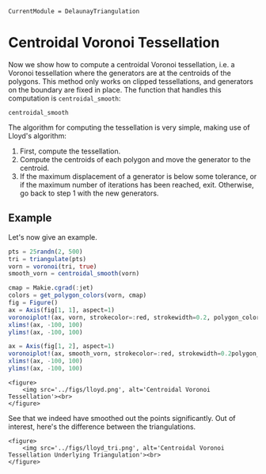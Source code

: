 ```@meta
CurrentModule = DelaunayTriangulation
```

# Centroidal Voronoi Tessellation

Now we show how to compute a centroidal Voronoi tessellation, i.e. a Voronoi tessellation where the generators are at the centroids of the polygons. This method only works on clipped tessellations, and generators on the boundary are fixed in place. The function that handles this computation is `centroidal_smooth`:

```@docs 
centroidal_smooth
```

The algorithm for computing the tessellation is very simple, making use of Lloyd's algorithm:

1. First, compute the tessellation.
2. Compute the centroids of each polygon and move the generator to the centroid.
3. If the maximum displacement of a generator is below some tolerance, or if the maximum number of iterations has been reached, exit. Otherwise, go back to step 1 with the new generators.

## Example

Let's now give an example.

```julia
pts = 25randn(2, 500)
tri = triangulate(pts)
vorn = voronoi(tri, true)
smooth_vorn = centroidal_smooth(vorn)

cmap = Makie.cgrad(:jet)
colors = get_polygon_colors(vorn, cmap)
fig = Figure()
ax = Axis(fig[1, 1], aspect=1)
voronoiplot!(ax, vorn, strokecolor=:red, strokewidth=0.2, polygon_color=colorsmarkersize=4)
xlims!(ax, -100, 100)
ylims!(ax, -100, 100)

ax = Axis(fig[1, 2], aspect=1)
voronoiplot!(ax, smooth_vorn, strokecolor=:red, strokewidth=0.2polygon_color=colors, markersize=4)
xlims!(ax, -100, 100)
ylims!(ax, -100, 100)
```

```@raw html
<figure>
    <img src='../figs/lloyd.png', alt='Centroidal Voronoi Tessellation'><br>
</figure>
```

See that we indeed have smoothed out the points significantly. Out of interest, here's the difference between the triangulations.

```@raw html
<figure>
    <img src='../figs/lloyd_tri.png', alt='Centroidal Voronoi Tessellation Underlying Triangulation'><br>
</figure>
```